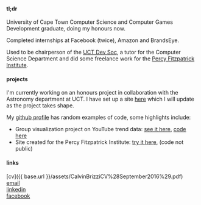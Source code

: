 #### tl;dr

University of Cape Town Computer Science and Computer Games Development graduate, doing my honours now.

Completed internships at Facebook (twice), Amazon and BrandsEye.

Used to be chairperson of the [UCT Dev Soc](https://www.facebook.com/groups/uctdev/), a tutor for the Computer Science Department and did some freelance work for the [Percy Fitzpatrick Institute](http://kysabymf.herokuapp.com/).

#### projects

I'm currently working on an honours project in collaboration with the Astronomy department at UCT. I have set up a site [here](http://calvinbrizzi.com/visastro/) which I will update as the project takes shape.

My [github profile](https://github.com/calvin-brizzi/) has random examples of code, some highlights include:

* Group visualization project on YouTube trend data: [see it here](https://people.cs.uct.ac.za/~mcgbri004/vis-project/visualization.html), [code here](https://github.com/Brian-McG/YouTube-Trends)
* Site created for the Percy Fitzpatrick Institute: [try it here](http://kysabymf.herokuapp.com/), (code not public)

#### links

[cv]({{ base.url }}/assets/CalvinBrizziCV%28September2016%29.pdf)  
[email](mailto:calvin.brizzi@gmail.com)  
[linkedin](https://www.linkedin.com/in/calvinbrizzi)  
[facebook](https://www.facebook.com/calvin.brizzi)  
